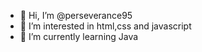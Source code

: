 - 👋 Hi, I’m @perseverance95
- 👀 I’m interested in html,css and javascript
- 🌱 I’m currently learning Java

<!---
perseverance95/perseverance95 is a Web developer ✨ Front End developer✨ 
You can click the Preview link to take a look at your changes.
--->
